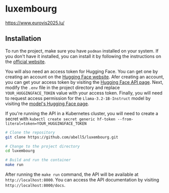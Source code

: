 # luxembourg

https://www.eurovis2025.lu/

## Installation
To run the project, make sure you have `podman` installed on your system. If
you don't have it installed, you can install it by following the instructions
on the [official website](https://podman.io/getting-started/installation).

You will also need an access token for Hugging Face. You can get one by
creating an account on the [Hugging Face website](https://huggingface.co/).
Afer creating an account, you can get your access token by visiting the
[Hugging Face API page](https://huggingface.co/settings/tokens).
Next, modify the `.env` file in the project directory and replace
`YOUR_HUGGINGFACE_TOKEN` value with your access token. Finally, you will need
to request access permission for the `Llama-3.2-1B-Instruct` model by visiting
the [model's Hugging Face page](https://huggingface.co/meta-llama/Llama-3.2-1B-Instruct).

If you're running the API in a Kubernetes cluster, you will need to create a
secret with `kubectl create secret generic hf-token
--from-literal=token=YOUR_HUGGINGFACE_TOKEN`

```bash
# Clone the repository
git clone https://github.com/abell5/luxembourg.git

# Change to the project directory
cd luxembourg

# Build and run the container
make run
```

After running the `make run` command, the API will be available at
`http://localhost:8000`. You can access the API documentation by visiting
`http://localhost:8000/docs`.
